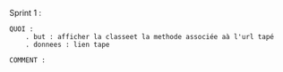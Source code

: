 
Sprint 1 : 

    QUOI : 
        . but : afficher la classeet la methode associée aà l'url tapé 
        . donnees : lien tape 
    
    COMMENT : 
    